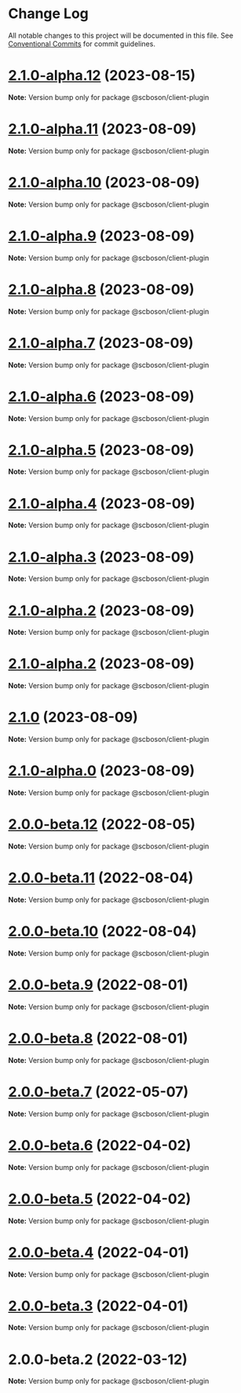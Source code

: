 # Change Log

All notable changes to this project will be documented in this file.
See [Conventional Commits](https://conventionalcommits.org) for commit guidelines.

# [2.1.0-alpha.12](http://bsgit28:57949/smart-city-ui/sc-boson/compare/@scboson/client-plugin@2.1.1-alpha.0...@scboson/client-plugin@2.1.0-alpha.12) (2023-08-15)

**Note:** Version bump only for package @scboson/client-plugin





# [2.1.0-alpha.11](http://bsgit28:57949/smart-city-ui/sc-boson/compare/@scboson/client-plugin@2.1.1-alpha.0...@scboson/client-plugin@2.1.0-alpha.11) (2023-08-09)

**Note:** Version bump only for package @scboson/client-plugin





# [2.1.0-alpha.10](http://bsgit28:57949/smart-city-ui/sc-boson/compare/@scboson/client-plugin@2.1.1-alpha.0...@scboson/client-plugin@2.1.0-alpha.10) (2023-08-09)

**Note:** Version bump only for package @scboson/client-plugin





# [2.1.0-alpha.9](http://bsgit28:57949/smart-city-ui/sc-boson/compare/@scboson/client-plugin@2.1.1-alpha.0...@scboson/client-plugin@2.1.0-alpha.9) (2023-08-09)

**Note:** Version bump only for package @scboson/client-plugin





# [2.1.0-alpha.8](http://bsgit28:57949/smart-city-ui/sc-boson/compare/@scboson/client-plugin@2.1.1-alpha.0...@scboson/client-plugin@2.1.0-alpha.8) (2023-08-09)

**Note:** Version bump only for package @scboson/client-plugin





# [2.1.0-alpha.7](http://bsgit28:57949/smart-city-ui/sc-boson/compare/@scboson/client-plugin@2.1.1-alpha.0...@scboson/client-plugin@2.1.0-alpha.7) (2023-08-09)

**Note:** Version bump only for package @scboson/client-plugin





# [2.1.0-alpha.6](http://bsgit28:57949/smart-city-ui/sc-boson/compare/@scboson/client-plugin@2.1.1-alpha.0...@scboson/client-plugin@2.1.0-alpha.6) (2023-08-09)

**Note:** Version bump only for package @scboson/client-plugin





# [2.1.0-alpha.5](http://bsgit28:57949/smart-city-ui/sc-boson/compare/@scboson/client-plugin@2.1.1-alpha.0...@scboson/client-plugin@2.1.0-alpha.5) (2023-08-09)

**Note:** Version bump only for package @scboson/client-plugin





# [2.1.0-alpha.4](http://bsgit28:57949/smart-city-ui/sc-boson/compare/@scboson/client-plugin@2.1.1-alpha.0...@scboson/client-plugin@2.1.0-alpha.4) (2023-08-09)

**Note:** Version bump only for package @scboson/client-plugin





# [2.1.0-alpha.3](http://bsgit28:57949/smart-city-ui/sc-boson/compare/@scboson/client-plugin@2.1.1-alpha.0...@scboson/client-plugin@2.1.0-alpha.3) (2023-08-09)

**Note:** Version bump only for package @scboson/client-plugin





# [2.1.0-alpha.2](http://bsgit28:57949/smart-city-ui/sc-boson/compare/@scboson/client-plugin@2.1.1-alpha.0...@scboson/client-plugin@2.1.0-alpha.2) (2023-08-09)

**Note:** Version bump only for package @scboson/client-plugin

# [2.1.0-alpha.2](http://bsgit28:57949/smart-city-ui/sc-boson/compare/@scboson/client-plugin@2.1.0...@scboson/client-plugin@2.1.0-alpha.2) (2023-08-09)

**Note:** Version bump only for package @scboson/client-plugin

# [2.1.0](http://bsgit28:57949/smart-city-ui/sc-boson/compare/@scboson/client-plugin@2.1.0-alpha.0...@scboson/client-plugin@2.1.0) (2023-08-09)

**Note:** Version bump only for package @scboson/client-plugin

# [2.1.0-alpha.0](http://bsgit28:57949/smart-city-ui/sc-boson/compare/@scboson/client-plugin@2.0.0-alpha.13...@scboson/client-plugin@2.1.0-alpha.0) (2023-08-09)

**Note:** Version bump only for package @scboson/client-plugin

# [2.0.0-beta.12](http://58.22.61.222:18001/smart-city-ui/sc-boson.git/compare/@scboson/client-plugin@2.0.0-beta.11...@scboson/client-plugin@2.0.0-beta.12) (2022-08-05)

**Note:** Version bump only for package @scboson/client-plugin

# [2.0.0-beta.11](http://58.22.61.222:18001/smart-city-ui/sc-boson.git/compare/@scboson/client-plugin@2.0.0-beta.10...@scboson/client-plugin@2.0.0-beta.11) (2022-08-04)

**Note:** Version bump only for package @scboson/client-plugin

# [2.0.0-beta.10](http://58.22.61.222:18001/smart-city-ui/sc-boson.git/compare/@scboson/client-plugin@2.0.0-beta.9...@scboson/client-plugin@2.0.0-beta.10) (2022-08-04)

**Note:** Version bump only for package @scboson/client-plugin

# [2.0.0-beta.9](http://58.22.61.222:18001/smart-city-ui/sc-boson.git/compare/@scboson/client-plugin@2.0.0-beta.8...@scboson/client-plugin@2.0.0-beta.9) (2022-08-01)

**Note:** Version bump only for package @scboson/client-plugin

# [2.0.0-beta.8](http://58.22.61.222:18001/smart-city-ui/sc-boson.git/compare/@scboson/client-plugin@2.0.0-beta.7...@scboson/client-plugin@2.0.0-beta.8) (2022-08-01)

**Note:** Version bump only for package @scboson/client-plugin

# [2.0.0-beta.7](http://58.22.61.222:18001/smart-city-ui/sc-boson.git/compare/@scboson/client-plugin@2.0.0-beta.6...@scboson/client-plugin@2.0.0-beta.7) (2022-05-07)

**Note:** Version bump only for package @scboson/client-plugin

# [2.0.0-beta.6](http://58.22.61.222:18001/smart-city-ui/sc-boson.git/compare/@scboson/client-plugin@2.0.0-beta.5...@scboson/client-plugin@2.0.0-beta.6) (2022-04-02)

**Note:** Version bump only for package @scboson/client-plugin

# [2.0.0-beta.5](http://58.22.61.222:18001/smart-city-ui/sc-boson.git/compare/@scboson/client-plugin@2.0.0-beta.4...@scboson/client-plugin@2.0.0-beta.5) (2022-04-02)

**Note:** Version bump only for package @scboson/client-plugin

# [2.0.0-beta.4](http://58.22.61.222:18001/smart-city-ui/sc-boson.git/compare/@scboson/client-plugin@2.0.0-beta.3...@scboson/client-plugin@2.0.0-beta.4) (2022-04-01)

**Note:** Version bump only for package @scboson/client-plugin

# [2.0.0-beta.3](http://58.22.61.222:18001/smart-city-ui/sc-boson.git/compare/@scboson/client-plugin@2.0.0-beta.2...@scboson/client-plugin@2.0.0-beta.3) (2022-04-01)

**Note:** Version bump only for package @scboson/client-plugin

# 2.0.0-beta.2 (2022-03-12)

**Note:** Version bump only for package @scboson/client-plugin
